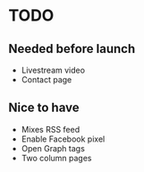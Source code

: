 # TODO

## Needed before launch

- Livestream video
- Contact page

## Nice to have

- Mixes RSS feed
- Enable Facebook pixel
- Open Graph tags
- Two column pages

